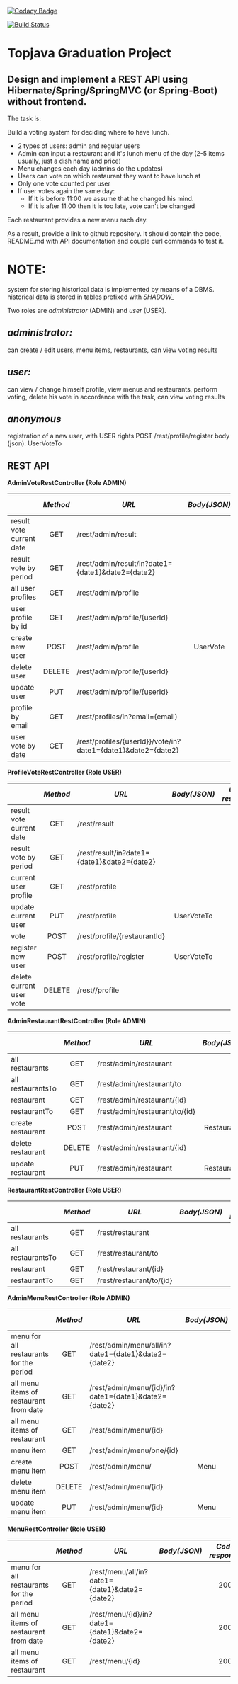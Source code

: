 [![Codacy Badge](https://app.codacy.com/project/badge/Grade/a3cd8cf6e40d4172b041d493bede1ae3)](https://www.codacy.com/gh/source-store/topjava/dashboard?utm_source=github.com&amp;utm_medium=referral&amp;utm_content=source-store/topjava&amp;utm_campaign=Badge_Grade)

[![Build Status](https://api.travis-ci.com/source-store/topjava.svg?branch=HW05)](https://travis-ci.com/source-store/topjava)



Topjava Graduation Project
==========================

Design and implement a REST API using Hibernate/Spring/SpringMVC (or Spring-Boot) without frontend.
---------------------------------------------------------------------------------------------------

The task is:

Build a voting system for deciding where to have lunch.

- 2 types of users: admin and regular users
- Admin can input a restaurant and it's lunch menu of the day (2-5 items usually, just a dish name and price)
- Menu changes each day (admins do the updates)
- Users can vote on which restaurant they want to have lunch at
- Only one vote counted per user
- If user votes again the same day:
  - If it is before 11:00 we assume that he changed his mind.
  - If it is after 11:00 then it is too late, vote can't be changed

Each restaurant provides a new menu each day.

As a result, provide a link to github repository. It should contain the code, README.md with API documentation and couple curl commands to test it.


NOTE:
====
system for storing historical data is implemented by means of a DBMS. historical data is stored in tables prefixed with *SHADOW_*


Two roles are *administrator* (ADMIN) and *user* (USER).

*administrator:*
-------------
can create / edit users, menu items, restaurants, can view voting results


*user:*
----
can view / change himself profile, view menus and restaurants, perform voting, delete his vote in accordance with the task, can view voting results

*anonymous*
----------
registration of a new user, with USER rights 
POST /rest/profile/register
body (json): UserVoteTo


REST API
--------

**AdminVoteRestController (Role ADMIN)**

|                         |*Method*  | *URL*                                                       | *Body(JSON)*  |*Code response*|  *Body(JSON)*    |  *Access*  |
|:------------------------|:--------:|-------------------------------------------------------------|:-------------:|:-------------:|:----------------:|:----------:|
|result vote current date | GET      | /rest/admin/result                                          |               | 200           | List(VoteResult) |   ADMIN    |
|result vote by period    | GET      | /rest/admin/result/in?date1={date1}&date2={date2}           |               | 200           | List(VoteResult) |   ADMIN    |
|all user profiles        | GET      | /rest/admin/profile                                         |               | 200           | List(UserVote)   |   ADMIN    |
|user profile by id       | GET      | /rest/admin/profile/{userId}                                |               | 200           | UserVote         |   ADMIN    |
|create new user          | POST     | /rest/admin/profile                                         | UserVote      | 201           | UserVote         |   ADMIN    |
|delete user              | DELETE   | /rest/admin/profile/{userId}                                |               | 204           |                  |   ADMIN    |
|update user              | PUT      | /rest/admin/profile/{userId}                                |               | 204           |                  |   ADMIN    |
|profile by email         | GET      | /rest/profiles/in?email={email}                             |               | 200           | UserVote         |   ADMIN    |
|user vote by date        | GET      | /rest/profiles/{userId}}/vote/in?date1={date1}&date2={date2}|               | 200           | List(Votes)      |   ADMIN    |


**ProfileVoteRestController (Role USER)**

|                         |*Method*  | *URL*                                       | *Body(JSON)*  |*Code response*|  *Body(JSON)*    |  *Access*  |
|:------------------------|:--------:|---------------------------------------------|:-------------:|:-------------:|:----------------:|:----------:|
|result vote current date | GET      | /rest/result                                |               | 200           | List(VoteResult) |  USER      |
|result vote by period    | GET      | /rest/result/in?date1={date1}&date2={date2} |               | 200           | List(VoteResult) |  USER      |
|current user profile     | GET      | /rest/profile                               |               | 200           | UserVote         |  USER      |
|update current user      | PUT      | /rest/profile                               | UserVoteTo    | 204           |                  |  USER      |
|vote                     | POST     | /rest/profile/{restaurantId}                |               | 201           | VoteTo           |  USER      |
|register new user        | POST     | /rest/profile/register                      | UserVoteTo    | 200           | UserVoteTo       |            |
|delete current user vote | DELETE   | /rest//profile                              |               | 204           |                  |  USER      |


**AdminRestaurantRestController (Role ADMIN)**

|                         |*Method*  | *URL*                          |    *Body(JSON)*    |*Code response*|    *Body(JSON)*     |  *Access*  |
|:------------------------|:--------:|--------------------------------|:------------------:|:-------------:|:-------------------:|:----------:|
|all restaurants          | GET      | /rest/admin/restaurant         |                    | 200           | List(Restaurants)   |  ADMIN     |
|all restaurantsTo        | GET      | /rest/admin/restaurant/to      |                    | 200           | List(RestaurantsTo) |  ADMIN     |
|restaurant               | GET      | /rest/admin/restaurant/{id}    |                    | 200           | Restaurants         |  ADMIN     |
|restaurantTo             | GET      | /rest/admin/restaurant/to/{id} |                    | 200           | RestaurantsTo       |  ADMIN     |
|create restaurant        | POST     | /rest/admin/restaurant         | Restaurants        | 201           | Restaurants         |  ADMIN     |
|delete restaurant        | DELETE   | /rest/admin/restaurant/{id}    |                    | 204           |                     |  ADMIN     |
|update restaurant        | PUT      | /rest/admin/restaurant         | Restaurants        | 204           |                     |  ADMIN     |


**RestaurantRestController (Role USER)**

|                      |*Method*  | *URL*                    |    *Body(JSON)*    |*Code response*|    *Body(JSON)*     |  *Access* |
|:---------------------|:--------:|--------------------------|:------------------:|:-------------:|:-------------------:|:---------:|
|all restaurants       | GET      | /rest/restaurant         |                    | 200           | List(Restaurants)   |  USER     |
|all restaurantsTo     | GET      | /rest/restaurant/to      |                    | 200           | List(RestaurantsTo) |  USER     |
|restaurant            | GET      | /rest/restaurant/{id}    |                    | 200           | Restaurants         |  USER     |
|restaurantTo          | GET      | /rest/restaurant/to/{id} |                    | 200           | RestaurantsTo       |  USER     |


**AdminMenuRestController (Role ADMIN)**

|                                        |*Method*  | *URL*                                                |    *Body(JSON)*    |*Code response*| *Body(JSON)* |  *Access* |
|:---------------------------------------|:--------:|------------------------------------------------------|:------------------:|:-------------:|:------------:|:---------:|
|menu for all restaurants for the period | GET      | /rest/admin/menu/all/in?date1={date1}&date2={date2}  |                    | 200           | List(Menu)   |  ADMIN    |
|all menu items of restaurant from date  | GET      | /rest/admin/menu/{id}/in?date1={date1}&date2={date2} |                    | 200           | List(Menu)   |  ADMIN    |
|all menu items of restaurant            | GET      | /rest/admin/menu/{id}                                |                    | 200           | List(Menu)   |  ADMIN    |
|menu item                               | GET      | /rest/admin/menu/one/{id}                            |                    | 200           | Menu         |  ADMIN    |
|create menu item                        | POST     | /rest/admin/menu/                                    | Menu               | 201           | Menu         |  ADMIN    |
|delete menu item                        | DELETE   | /rest/admin/menu/{id}                                |                    | 204           |              |  ADMIN    |
|update menu item                        | PUT      | /rest/admin/menu/{id}                                | Menu               | 205           |              |  ADMIN    |


**MenuRestController (Role USER)**

|                                        |*Method*  | *URL*                                          |    *Body(JSON)*    |*Code response*| *Body(JSON)* | *Access* |
|:---------------------------------------|:--------:|------------------------------------------------|:------------------:|:-------------:|:------------:|:--------:|
|menu for all restaurants for the period | GET      | /rest/menu/all/in?date1={date1}&date2={date2}  |                    | 200           | List<Menu>   |  USER    |
|all menu items of restaurant from date  | GET      | /rest/menu/{id}/in?date1={date1}&date2={date2} |                    | 200           | List<Menu>   |  USER    |
|all menu items of restaurant            | GET      | /rest/menu/{id}                                |                    | 200           | List<Menu>   |  USER    |

